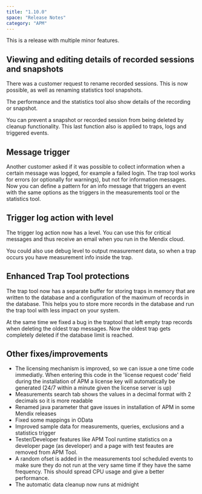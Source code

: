 ```yaml
---
title: "1.10.0"
space: "Release Notes"
category: "APM"
---
```

This is a release with multiple minor features.

## Viewing and editing details of recorded sessions and snapshots
There was a customer request to rename recorded sessions. This is now possible, as well as
renaming statistics tool snapshots. 

The performance and the statistics tool also show details of the recording or snapshot.

You can prevent a snapshot or recorded session from being deleted by cleanup 
functionality. This last function also is applied to traps, logs and triggered events.

## Message trigger
Another customer asked if it was possible to collect information when a certain message
was logged, for example a failed login. The trap tool works for errors (or optionally 
for warnings), but not for information messages. Now you can define a pattern for an 
info message that triggers an event with the same options as the triggers in the 
measurements tool or the statistics tool.

## Trigger log action with level
The trigger log action now has a level. You can use this for critical messages and thus 
receive an email when you run in the Mendix cloud.

You could also use debug level to output measurement data, so when a trap occurs you have
measurement info inside the trap.

## Enhanced Trap Tool protections
The trap tool now has a separate buffer for storing traps in memory that are written to
the database and a configuration of the maximum of records in the database. This helps you
to store more records in the database and run the trap tool with less impact on your system.

At the same time we fixed a bug in the traptool that left empty trap records when deleting
the oldest trap messages. Now the oldest trap gets completely deleted if the database limit
is reached.

## Other fixes/improvements
*   The licensing mechanism is improved, so we can issue a one time code immediatly. 
When entering this code in the 'license request code' field during the installation 
of APM a license key will automatically be generated (24/7 within a minute given the 
license server is up)
*	Measurements search tab shows the values in a decimal format with 2 decimals so 
it is more readable
*	Renamed java parameter that gave issues in installation of APM in some Mendix releases
*	Fixed some mappings in OData
*	Improved sample data for measurements, queries, exclusions and a statistics trigger
*	Tester/Developer features like APM Tool runtime statistics on a developer page (as 
developer) and a page with test feautes are removed from APM Tool.
*	A random ofset is added in the measurements tool scheduled events to make sure they 
do not run at the very same time if they have the same frequency. This should spread 
CPU usage and give a better performance. 
*	The automatic data cleanup now runs at midnight

